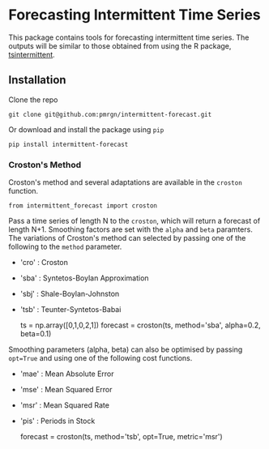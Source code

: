 # Forecasting Intermittent Time Series 

This package contains tools for forecasting intermittent time series. The outputs will be similar to those obtained from using the R package, [tsintermittent](https://cran.r-project.org/web/packages/tsintermittent/index.html). 

## Installation

Clone the repo

	git clone git@github.com:pmrgn/intermittent-forecast.git
	
Or download and install the package using `pip`

	pip install intermittent-forecast

### Croston's Method

Croston's method and several adaptations are available in the `croston` function. 

	from intermittent_forecast import croston

Pass a time series of length N to the `croston`, which will return a forecast of length N+1. Smoothing factors are set with the `alpha` and `beta` paramters. The variations of Croston's method can selected by passing one of the following to the `method` parameter.
- 'cro' : Croston
- 'sba' : Syntetos-Boylan Approximation
- 'sbj' : Shale-Boylan-Johnston
- 'tsb' : Teunter-Syntetos-Babai


	ts = np.array([0,1,0,2,1])
	forecast = croston(ts, method='sba', alpha=0.2, beta=0.1)
	
Smoothing parameters (alpha, beta) can also be optimised by passing `opt=True` and using one of the following cost functions. 
- 'mae' : Mean Absolute Error
- 'mse' : Mean Squared Error
- 'msr' : Mean Squared Rate
- 'pis' : Periods in Stock


	forecast = croston(ts, method='tsb', opt=True, metric='msr')




